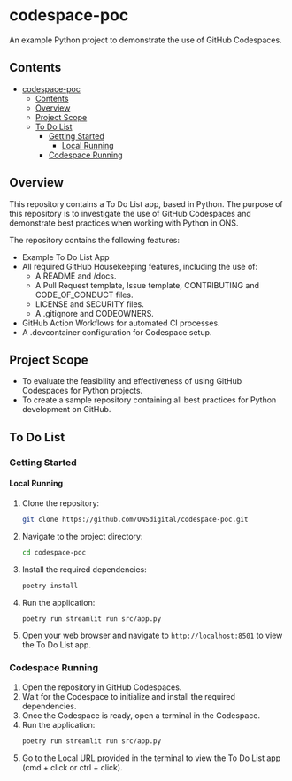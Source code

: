 # codespace-poc

An example Python project to demonstrate the use of GitHub Codespaces.

## Contents

- [codespace-poc](#codespace-poc)
  - [Contents](#contents)
  - [Overview](#overview)
  - [Project Scope](#project-scope)
  - [To Do List](#to-do-list)
    - [Getting Started](#getting-started)
      - [Local Running](#local-running)
    - [Codespace Running](#codespace-running)

## Overview

This repository contains a To Do List app, based in Python. The purpose of this repository is to investigate the use of GitHub Codespaces and demonstrate best practices when working with Python in ONS.

The repository contains the following features:

- Example To Do List App
- All required GitHub Housekeeping features, including the use of:
  - A README and /docs.
  - A Pull Request template, Issue template, CONTRIBUTING and CODE_OF_CONDUCT files.
  - LICENSE and SECURITY files.
  - A .gitignore and CODEOWNERS.
- GitHub Action Workflows for automated CI processes.
- A .devcontainer configuration for Codespace setup.

## Project Scope

- To evaluate the feasibility and effectiveness of using GitHub Codespaces for Python projects.
- To create a sample repository containing all best practices for Python development on GitHub.

## To Do List

### Getting Started

#### Local Running

1. Clone the repository:
    ```bash
    git clone https://github.com/ONSdigital/codespace-poc.git
    ```
2. Navigate to the project directory:
    ```bash
    cd codespace-poc
    ```
3. Install the required dependencies:
    ```bash
    poetry install
    ```
4. Run the application:
    ```bash
    poetry run streamlit run src/app.py
    ```
5. Open your web browser and navigate to `http://localhost:8501` to view the To Do List app.

### Codespace Running

1. Open the repository in GitHub Codespaces.
2. Wait for the Codespace to initialize and install the required dependencies.
3. Once the Codespace is ready, open a terminal in the Codespace.
4. Run the application:
    ```bash
    poetry run streamlit run src/app.py
    ```
5. Go to the Local URL provided in the terminal to view the To Do List app (cmd + click or ctrl + click).
